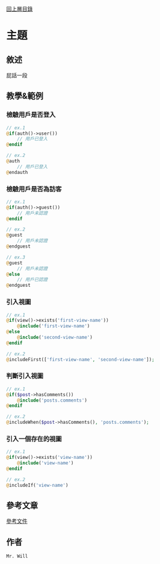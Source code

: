 [回上層目錄](../README.md)

# 主題

## **敘述**
屁話一段

## **教學&範例**
### 檢驗用戶是否登入
```php
// ex.1
@if(auth()->user())
    // 用戶已登入
@endif

// ex.2
@auth
    // 用戶已登入
@endauth
```

### 檢驗用戶是否為訪客
```php
// ex.1
@if(auth()->guest())
    // 用戶未認證
@endif

// ex.2
@guest
    // 用戶未認證
@endguest

// ex.3
@guest
    // 用戶未認證
@else
    // 用戶已認證
@endguest
```

### 引入視圖
```php
// ex.1
@if(view()->exists('first-view-name'))
    @include('first-view-name')
@else
    @include('second-view-name')
@endif

// ex.2
@includeFirst(['first-view-name', 'second-view-name']);
```

### 判斷引入視圖
```php
// ex.1
@if($post->hasComments())
    @include('posts.comments')
@endif

// ex.2
@includeWhen($post->hasComments(), 'posts.comments');
```

### 引入一個存在的視圖
```php
// ex.1
@if(view()->exists('view-name'))
    @include('view-name')
@endif

// ex.2
@includeIf('view-name')
```


## **參考文章**
[參考文件](網址)

## **作者**
`Mr. Will`
